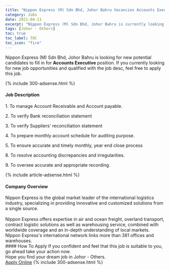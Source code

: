 ```yaml
---
title: "Nippon Express (M) Sdn Bhd, Johor Bahru Vacancies Accounts Executive" 
category: Jobs 
date: 2021-04-11 
excerpt: "Nippon Express (M) Sdn Bhd, Johor Bahru is currently looking for suitable person to fill in the Accounts Executive which based in Johor - Others" 
tags: [Johor - Others] 
toc: true 
toc_label: TOC 
toc_icon: "fire" 
--- 
```


<p>Nippon Express (M) Sdn Bhd, Johor Bahru is looking for new potential candidates to fill in for <b>Accounts Executive</b> position. If you currently looking for new job opportunities and qualified with the job desc, feel free to apply this job.
</p>{% include 300-adsense.html %} 
<div><div><h4>Job Description</h4></div><div><div><span><div><p>1. To manage Account Receivable and Account payable.</p><p>2. To verify Bank reconciliation statement</p><p>3. To verify Suppliers' reconciliation statement</p><p>4. To prepare monthly account schedule for auditing purpose.</p><p>5. To ensure accurate and timely monthly, year end close process</p><p>8. To resolve accounting discrepancies and irregularities.</p><p>9. To oversee accurate and appropriate recording.</p></div></span></div></div></div> 
{% include article-adsense.html %} 
<div><div><h4>Company Overview</h4></div><div><div><span><div><div>Nippon Express&#160;is the global market leader of the international logistics industry, specializing in providing innovative and customized solutions from a single source.<br>
<br>
Nippon Express offers expertise in air and ocean freight, overland transport, contract logistic solutions as well as warehousing service, combined with worldwide coverage and an in-depth understanding of local markets. NIppon Express's international network links more than 381 offices and warehouses.</div></div></span></div></div></div> 
#### How To Apply 
If you confident and feel that this job is suitable to you, go ahead take your action now. <br/> 
Hope you find your dream job in Johor - Others. <br/> 
<a href="https://www.jobstreet.com.my/en/job/accounts-executive-4529410?jobId=jobstreet-my-job-4529410&" class="btn btn--info" target="_blank" rel="nofollow noopenner">Apply Online</a> 
{% include 300-adsense.html %} 